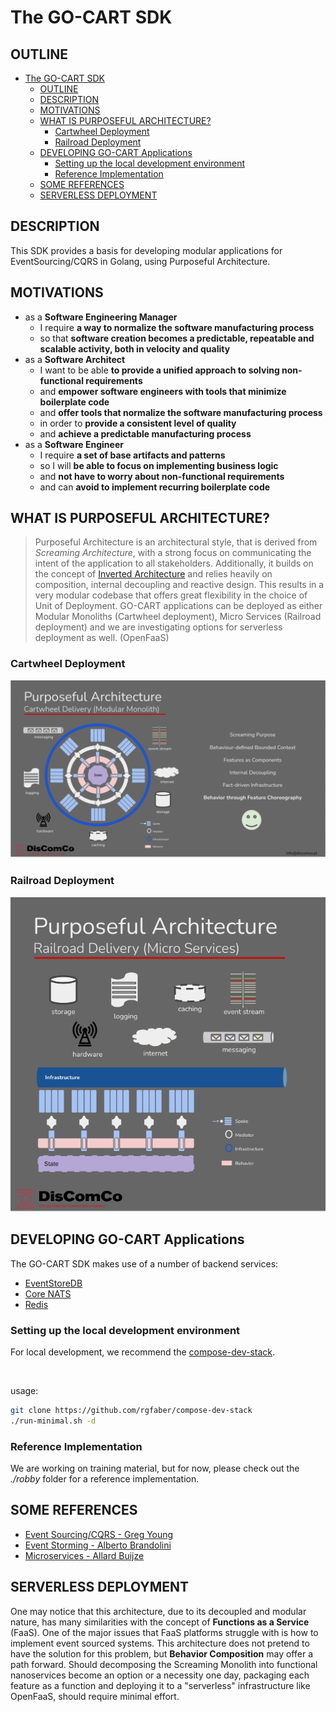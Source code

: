 # The GO-CART SDK

## OUTLINE

- [The GO-CART SDK](#the-go-cart-sdk)
  - [OUTLINE](#outline)
  - [DESCRIPTION](#description)
  - [MOTIVATIONS](#motivations)
  - [WHAT IS PURPOSEFUL ARCHITECTURE?](#what-is-purposeful-architecture)
    - [Cartwheel Deployment](#cartwheel-deployment)
    - [Railroad Deployment](#railroad-deployment)
  - [DEVELOPING GO-CART Applications](#developing-go-cart-applications)
    - [Setting up the local development environment](#setting-up-the-local-development-environment)
    - [Reference Implementation](#reference-implementation)
  - [SOME REFERENCES](#some-references)
  - [SERVERLESS DEPLOYMENT](#serverless-deployment)


## DESCRIPTION
This SDK provides a basis for developing modular applications for EventSourcing/CQRS in Golang, using Purposeful Architecture.

## MOTIVATIONS
- as a **Software Engineering Manager**
  - I require **a way to normalize the software manufacturing process** 
  - so that **software creation becomes a predictable, repeatable and scalable activity, both in velocity and quality**
- as a **Software Architect**
  - I want to be able **to provide a unified approach to solving non-functional requirements** 
  - and **empower software engineers with tools that minimize boilerplate code**
  - and **offer tools that normalize the software manufacturing process**
  - in order to **provide a consistent level of quality**
  - and **achieve a predictable manufacturing process**
- as a **Software Engineer**
   - I require **a set of base artifacts and patterns**
   - so I will **be able to focus on implementing business logic**
   - and **not have to worry about non-functional requirements**
   - and can **avoid to implement recurring boilerplate code**


## WHAT IS PURPOSEFUL ARCHITECTURE?

> Purposeful Architecture is an architectural style, that is derived from _Screaming Architecture_, with a strong focus on communicating the intent of the application to all stakeholders. 
> Additionally, it builds on the concept of [Inverted Architecture](https://dev.to/discomco/inverted-architecture-the-state-of-the-art-31hi) and relies heavily on composition, internal decoupling and reactive design.
> This results in a very modular codebase that offers great flexibility in the choice of Unit of Deployment. 
> GO-CART applications can be deployed as either Modular Monoliths (Cartwheel deployment), Micro Services (Railroad deployment) and we are investigating options for serverless deployment as well. (OpenFaaS)

### Cartwheel Deployment

![Cartwheel Deployment](image/README/1663485777664.png)

### Railroad Deployment

![Railroad Deployment](image/README/1663486266033.png)

## DEVELOPING GO-CART Applications

The GO-CART SDK makes use of a number of backend services:

- [EventStoreDB](https://www.eventstore.com/eventstoredb)
- [Core NATS](https://nats.io/)
- [Redis](https://redis.io/)


### Setting up the local development environment

For local development, we recommend the [compose-dev-stack](https://github.com/rgfaber/compose-dev-stack). 

<br>

usage:
```bash
git clone https://github.com/rgfaber/compose-dev-stack
./run-minimal.sh -d
```

### Reference Implementation

We are working on training material, but for now, 
please check out the *./robby* folder for a reference implementation. 




## SOME REFERENCES
- [Event Sourcing/CQRS - Greg Young](https://youtu.be/8JKjvY4etTY)
- [Event Storming - Alberto Brandolini](https://youtu.be/mLXQIYEwK24)
- [Microservices - Allard Buijze](https://youtu.be/jrbWIS7BH70)


## SERVERLESS DEPLOYMENT
One may notice that this architecture, due to its decoupled and modular nature, has many similarities with the concept of **Functions as a Service** (FaaS). One of the major issues that FaaS platforms struggle with is how to implement event sourced systems. This architecture does not pretend to have the solution for this problem, but **Behavior Composition** may offer a path forward. Should decomposing the Screaming Monolith into functional nanoservices become an option or a necessity one day, packaging each feature as a function and deploying it to a "serverless" infrastructure like OpenFaaS, should require minimal effort.